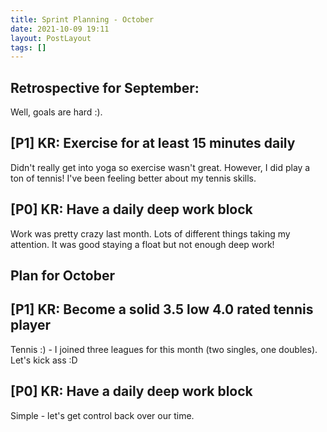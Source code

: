 ```yaml
---
title: Sprint Planning - October
date: 2021-10-09 19:11
layout: PostLayout
tags: []
---
```


## Retrospective for September:

Well, goals are hard :).

## [P1] KR: Exercise for at least 15 minutes daily

Didn't really get into yoga so exercise wasn't great. However, I did play a ton of tennis! I've been
feeling better about my tennis skills.

## [P0] KR: Have a daily deep work block

Work was pretty crazy last month. Lots of different things taking my attention. It was good staying
a float but not enough deep work!

## Plan for October

## [P1] KR: Become a solid 3.5 low 4.0 rated tennis player

Tennis :) - I joined three leagues for this month (two singles, one doubles). Let's kick ass :D

## [P0] KR: Have a daily deep work block

Simple - let's get control back over our time.

